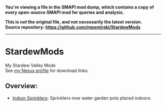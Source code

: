 **You're viewing a file in the SMAPI mod dump, which contains a copy of every open-source SMAPI mod
for queries and analysis.**

**This is _not_ the original file, and not necessarily the latest version.**  
**Source repository: https://github.com/mpomirski/StardewMods**

----

# StardewMods
My Stardew Valley Mods  
See [my Nexus profile](https://www.nexusmods.com/stardewvalley/users/178392768?tab=user+files) for download links.
## Overview:
- [Indoor Sprinklers](https://github.com/mpomirski/StardewMods/blob/main/IndoorSprinklers): Sprinklers now water garden pots placed indoors.
